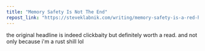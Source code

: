 ```yaml
---
title: "Memory Safety Is Not The End"
repost_link: "https://steveklabnik.com/writing/memory-safety-is-a-red-herring"
---
```


the original headline is indeed clickbaity but definitely worth a read. and not only because i'm a rust shill lol
